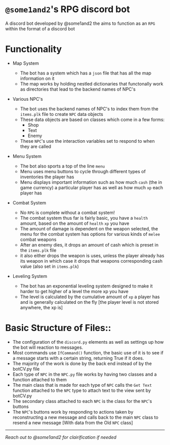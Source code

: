 # `@some1and2`'s RPG discord bot
A discord bot developed by @some1and2 the aims to function as an `RPG` within the format of a discord bot

# Functionality
 - Map System
    - The bot has a system which has a `json` file that has all the map information on it
    - The map works by holding nestled dictionaries that functonally work as directories that lead to the backend names of NPC's

 - Various NPC's
    - The bot uses the backend names of NPC's to index them from the `items.plk` file to create `NPC` data objects
    - These data objects are based on classes which come in a few forms:
       - Shop
       - Text
       - Enemy
    - These `NPC`'s use the interaction variables set to respond to when they are called

 - Menu System
    - The bot also sports a top of the line `menu`
    - Menu uses menu buttons to cycle through different types of inventories the player has
    - Menu displays important information such as how much `cash` (the in game currency) a particular player has as well as how much `xp` each player has

 - Combat System
    - No `RPG` is complete without a combat system!
    - The combat system thus far is fairly basic, you have a `health` amount, based on the amount of `health` `xp` you have
    - The amount of damage is dependent on the weapon selected, the menu for the combat system has options for various kinds of `melee` combat weapons
    - After an enemy dies, it drops an amount of cash which is preset in the `items.plk` file
    - it also either drops the weapon is uses, unless the player already has its weapon in which case it drops that weapons corresponding cash value (also set in `items.plk`)

 - Leveling System
    - The bot has an exponential leveling system designed to make it harder to get higher of a level the more xp you have
    - The level is calculated by the cumulative amount of `xp` a player has and is generally calculated on the fly [the player level is not stored anywhere, the xp is]


# Basic Structure of Files::
 - The configuration of the `discord.py` elements as well as settings up how the bot will reaction to messages. 
 - Most commands use `IfCommand()` function, the basic use of it is to see if a message starts with a certain string, returning True if it does. 
 - The majority of the work is done by the back end instead of by the botCV.py file
 - Each type of `NPC` in the `NPC.py` file works by having two classes and a function attached to them
 - The main class that is made for each type of `NPC` calls the `Get Text` function attached to the `NPC` type to attach text to the view sent by botCV.py
 - The secondary class attached to each `NPC` is the class for the `NPC`'s buttons
 - The `NPC`'s buttons work by responding to actions taken by reconstructing a new message and calls back to the main `NPC` class to resend a new message \[With data from the Old `NPC` class\]
---
*Reach out to @some1and2 for clairification if needed*
